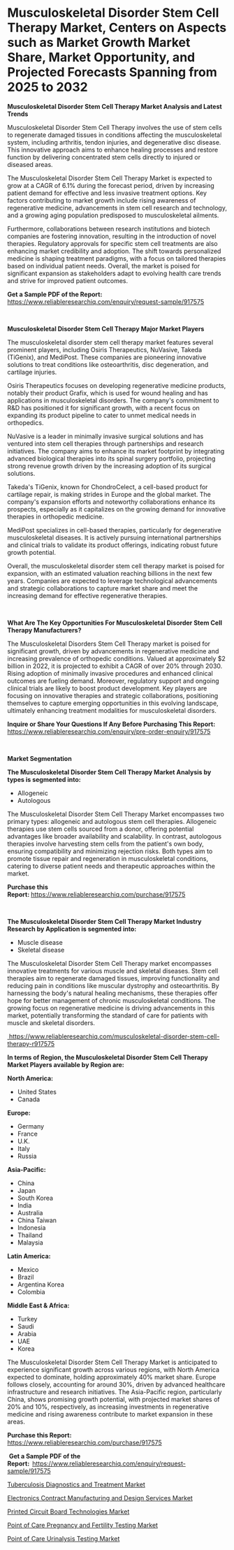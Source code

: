 <p><h1>Musculoskeletal Disorder Stem Cell Therapy Market, Centers on Aspects such as Market Growth Market Share, Market Opportunity, and Projected Forecasts Spanning from 2025 to 2032</h1></p><p><strong>Musculoskeletal Disorder Stem Cell Therapy Market Analysis and Latest Trends</strong></p>
<p><p>Musculoskeletal Disorder Stem Cell Therapy involves the use of stem cells to regenerate damaged tissues in conditions affecting the musculoskeletal system, including arthritis, tendon injuries, and degenerative disc disease. This innovative approach aims to enhance healing processes and restore function by delivering concentrated stem cells directly to injured or diseased areas.</p><p>The Musculoskeletal Disorder Stem Cell Therapy Market is expected to grow at a CAGR of 6.1% during the forecast period, driven by increasing patient demand for effective and less invasive treatment options. Key factors contributing to market growth include rising awareness of regenerative medicine, advancements in stem cell research and technology, and a growing aging population predisposed to musculoskeletal ailments.</p><p>Furthermore, collaborations between research institutions and biotech companies are fostering innovation, resulting in the introduction of novel therapies. Regulatory approvals for specific stem cell treatments are also enhancing market credibility and adoption. The shift towards personalized medicine is shaping treatment paradigms, with a focus on tailored therapies based on individual patient needs. Overall, the market is poised for significant expansion as stakeholders adapt to evolving health care trends and strive for improved patient outcomes.</p></p>
<p><strong>Get a Sample PDF of the Report:&nbsp;</strong> <a href="https://www.reliableresearchiq.com/enquiry/request-sample/917575?utm_campaign=1141&utm_medium=2&utm_source=Github&utm_content=ia&utm_term=07032025&utm_id=musculoskeletal-disorder-stem-cell-therapy">https://www.reliableresearchiq.com/enquiry/request-sample/917575</a></p>
<p>&nbsp;</p>
<p><strong>Musculoskeletal Disorder Stem Cell Therapy Major Market Players</strong></p>
<p><p>The musculoskeletal disorder stem cell therapy market features several prominent players, including Osiris Therapeutics, NuVasive, Takeda (TiGenix), and MediPost. These companies are pioneering innovative solutions to treat conditions like osteoarthritis, disc degeneration, and cartilage injuries.</p><p>Osiris Therapeutics focuses on developing regenerative medicine products, notably their product Grafix, which is used for wound healing and has applications in musculoskeletal disorders. The company's commitment to R&D has positioned it for significant growth, with a recent focus on expanding its product pipeline to cater to unmet medical needs in orthopedics.</p><p>NuVasive is a leader in minimally invasive surgical solutions and has ventured into stem cell therapies through partnerships and research initiatives. The company aims to enhance its market footprint by integrating advanced biological therapies into its spinal surgery portfolio, projecting strong revenue growth driven by the increasing adoption of its surgical solutions.</p><p>Takeda's TiGenix, known for ChondroCelect, a cell-based product for cartilage repair, is making strides in Europe and the global market. The company's expansion efforts and noteworthy collaborations enhance its prospects, especially as it capitalizes on the growing demand for innovative therapies in orthopedic medicine.</p><p>MediPost specializes in cell-based therapies, particularly for degenerative musculoskeletal diseases. It is actively pursuing international partnerships and clinical trials to validate its product offerings, indicating robust future growth potential.</p><p>Overall, the musculoskeletal disorder stem cell therapy market is poised for expansion, with an estimated valuation reaching billions in the next few years. Companies are expected to leverage technological advancements and strategic collaborations to capture market share and meet the increasing demand for effective regenerative therapies.</p></p>
<p>&nbsp;</p>
<p><strong>What Are The Key Opportunities For Musculoskeletal Disorder Stem Cell Therapy Manufacturers?</strong></p>
<p><p>The Musculoskeletal Disorders Stem Cell Therapy market is poised for significant growth, driven by advancements in regenerative medicine and increasing prevalence of orthopedic conditions. Valued at approximately $2 billion in 2022, it is projected to exhibit a CAGR of over 20% through 2030. Rising adoption of minimally invasive procedures and enhanced clinical outcomes are fueling demand. Moreover, regulatory support and ongoing clinical trials are likely to boost product development. Key players are focusing on innovative therapies and strategic collaborations, positioning themselves to capture emerging opportunities in this evolving landscape, ultimately enhancing treatment modalities for musculoskeletal disorders.</p></p>
<p><strong>Inquire or Share Your Questions If Any Before Purchasing This Report:</strong> <a href="https://www.reliableresearchiq.com/enquiry/pre-order-enquiry/917575?utm_campaign=1141&utm_medium=2&utm_source=Github&utm_content=ia&utm_term=07032025&utm_id=musculoskeletal-disorder-stem-cell-therapy">https://www.reliableresearchiq.com/enquiry/pre-order-enquiry/917575</a></p>
<p>&nbsp;</p>
<p><strong>Market Segmentation</strong></p>
<p><strong>The Musculoskeletal Disorder Stem Cell Therapy Market Analysis by types is segmented into:</strong></p>
<p><ul><li>Allogeneic</li><li>Autologous</li></ul></p>
<p><p>The Musculoskeletal Disorder Stem Cell Therapy Market encompasses two primary types: allogeneic and autologous stem cell therapies. Allogeneic therapies use stem cells sourced from a donor, offering potential advantages like broader availability and scalability. In contrast, autologous therapies involve harvesting stem cells from the patient's own body, ensuring compatibility and minimizing rejection risks. Both types aim to promote tissue repair and regeneration in musculoskeletal conditions, catering to diverse patient needs and therapeutic approaches within the market.</p></p>
<p><strong>Purchase this Report:&nbsp;</strong><a href="https://www.reliableresearchiq.com/purchase/917575?utm_campaign=1141&utm_medium=2&utm_source=Github&utm_content=ia&utm_term=07032025&utm_id=musculoskeletal-disorder-stem-cell-therapy">https://www.reliableresearchiq.com/purchase/917575</a></p>
<p>&nbsp;</p>
<p><strong>The Musculoskeletal Disorder Stem Cell Therapy Market Industry Research by Application is segmented into:</strong></p>
<p><ul><li>Muscle disease</li><li>Skeletal disease</li></ul></p>
<p><p>The Musculoskeletal Disorder Stem Cell Therapy market encompasses innovative treatments for various muscle and skeletal diseases. Stem cell therapies aim to regenerate damaged tissues, improving functionality and reducing pain in conditions like muscular dystrophy and osteoarthritis. By harnessing the body's natural healing mechanisms, these therapies offer hope for better management of chronic musculoskeletal conditions. The growing focus on regenerative medicine is driving advancements in this market, potentially transforming the standard of care for patients with muscle and skeletal disorders.</p></p>
<p><a href="https://www.reliableresearchiq.com/musculoskeletal-disorder-stem-cell-therapy-r917575?utm_campaign=1141&utm_medium=2&utm_source=Github&utm_content=ia&utm_term=07032025&utm_id=musculoskeletal-disorder-stem-cell-therapy">&nbsp;https://www.reliableresearchiq.com/musculoskeletal-disorder-stem-cell-therapy-r917575</a></p>
<p><strong>In terms of Region, the Musculoskeletal Disorder Stem Cell Therapy Market Players available by Region are:</strong></p>
<p>
    <p> <strong> North America: </strong>
        <ul>
            <li>United States</li>
            <li>Canada</li>
        </ul>
        </p> 
    <p> <strong> Europe: </strong>
        <ul>
            <li>Germany</li>
            <li>France</li>
            <li>U.K.</li>
            <li>Italy</li>
            <li>Russia</li>
        </ul>
        </p> 
    <p> <strong> Asia-Pacific: </strong>
        <ul>
            <li>China</li>
            <li>Japan</li>
            <li>South Korea</li>
            <li>India</li>
            <li>Australia</li>
            <li>China Taiwan</li>
            <li>Indonesia</li>
            <li>Thailand</li>
            <li>Malaysia</li>
        </ul>
        </p> 
    <p> <strong> Latin America: </strong>
        <ul>
            <li>Mexico</li>
            <li>Brazil</li>
            <li>Argentina Korea</li>
            <li>Colombia</li>
        </ul>
        </p> 
    <p> <strong> Middle East & Africa: </strong>
        <ul>
            <li>Turkey</li>
            <li>Saudi</li>
            <li>Arabia</li>
            <li>UAE</li>
            <li>Korea</li>
        </ul>
    </p>
    </p>
<p><p>The Musculoskeletal Disorder Stem Cell Therapy Market is anticipated to experience significant growth across various regions, with North America expected to dominate, holding approximately 40% market share. Europe follows closely, accounting for around 30%, driven by advanced healthcare infrastructure and research initiatives. The Asia-Pacific region, particularly China, shows promising growth potential, with projected market shares of 20% and 10%, respectively, as increasing investments in regenerative medicine and rising awareness contribute to market expansion in these areas.</p></p>
<p><strong>Purchase this Report: </strong><a href="https://www.reliableresearchiq.com/purchase/917575?utm_campaign=1141&utm_medium=2&utm_source=Github&utm_content=ia&utm_term=07032025&utm_id=musculoskeletal-disorder-stem-cell-therapy">https://www.reliableresearchiq.com/purchase/917575</a></p>
<p>&nbsp;<strong>Get a Sample PDF of the Report:&nbsp;&nbsp;</strong><a href="https://www.reliableresearchiq.com/enquiry/request-sample/917575?utm_campaign=1141&utm_medium=2&utm_source=Github&utm_content=ia&utm_term=07032025&utm_id=musculoskeletal-disorder-stem-cell-therapy">https://www.reliableresearchiq.com/enquiry/request-sample/917575</a></p>
<p><strong></strong></p>
<p><p><a href="https://github.com/cwasicioaie/Market-Research-Report-List-1/blob/main/tuberculosis-diagnostics-and-treatment-market.md?utm_campaign=1141&utm_medium=2&utm_source=Github&utm_content=ia&utm_term=07032025&utm_id=musculoskeletal-disorder-stem-cell-therapy">Tuberculosis Diagnostics and Treatment Market</a></p><p><a href="https://github.com/handyiongikg/Market-Research-Report-List-1/blob/main/electronics-contract-manufacturing-and-design-services-market.md?utm_campaign=1141&utm_medium=2&utm_source=Github&utm_content=ia&utm_term=07032025&utm_id=musculoskeletal-disorder-stem-cell-therapy">Electronics Contract Manufacturing and Design Services Market</a></p><p><a href="https://github.com/ebalabenoot/Market-Research-Report-List-1/blob/main/printed-circuit-board-technologies-market.md?utm_campaign=1141&utm_medium=2&utm_source=Github&utm_content=ia&utm_term=07032025&utm_id=musculoskeletal-disorder-stem-cell-therapy">Printed Circuit Board Technologies Market</a></p><p><a href="https://github.com/jensanohishi/Market-Research-Report-List-1/blob/main/point-of-care-pregnancy-and-fertility-testing-market.md?utm_campaign=1141&utm_medium=2&utm_source=Github&utm_content=ia&utm_term=07032025&utm_id=musculoskeletal-disorder-stem-cell-therapy">Point of Care Pregnancy and Fertility Testing Market</a></p><p><a href="https://github.com/qianyateina/Market-Research-Report-List-1/blob/main/point-of-care-urinalysis-testing-market.md?utm_campaign=1141&utm_medium=2&utm_source=Github&utm_content=ia&utm_term=07032025&utm_id=musculoskeletal-disorder-stem-cell-therapy">Point of Care Urinalysis Testing Market</a></p></p>